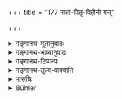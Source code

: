 +++
title = "177 माता-पितृ-विहीनो यस्"

+++

<details><summary>गङ्गानथ-मूलानुवादः</summary>

If a boy, being deprived of his parents, or being abandoned by them without cause, offers himself to a man,—he is called the ‘self-offered son.’—(177)
</details>

<details><summary>गङ्गानथ-भाष्यानुवादः</summary>

**(verses 9.173-178)  
**

\[The Bhāṣya on these verses is not available in any of the manuscripts.\]
</details>

<details><summary>गङ्गानथ-टिप्पन्यः</summary>

This verse is quoted in *Aparārka* (p. 738), which explains that the ‘*Kāraṇa*’, cause, for abandoning, consists in the child having become an *out-cast*,—and ‘*sparśayet*’, offers, *surrenders*.

It is quoted in *Vivādaratnākara* (p. 571), which has the following notes:—‘*Akāraṇāt*’, without fault,—‘*ātmānam sparśayet*’ should offer himself with the words,—‘I am your son—in the *Parāśaramādhava* (Prāyaścitta, p. 38);—in *Nṛsiṃhaprasāda* (Vyavahāra 38a);—in
*Vyavahāra-Bālambhaṭṭī* (p. 546);—in *Śrāddhakriyakaumudī* (p. 455);—in
*Śuddhikaumudī* (p. 92);—and in *Vīramitrodaya* (Vyavahāra 1(?)89b),
which says that the abandoning of the child should be only because of inability to support it, and not by reason of the child having become an out-cast and so forth.
</details>

<details><summary>गङ्गानथ-तुल्य-वाक्यानि</summary>

*Baudhāyana* (2.3.28).—‘He is called a *Svayandatta*, self-given, son,
who, abandoned by his father and mother, gives himself to a stranger.’

*Vaśiṣṭha* (17.33-5).—‘The fourth is the son *self-given*.’

*Viṣṇu* (15.22-23).—‘The son *self-given* is the tenth;—and he belongs
to him to whom he gives himself,’

*Yājñavalkya* (2.131).—‘One who gives himself is the *self-given* son.’

*Arthaśāstra* (p. 41).—‘The *Upagata*, self-offered, son is one who
offers himself, or is offered by his kinsmen, as a son to a stranger.’
</details>

<details><summary>भारुचिः</summary>

सवर्ण एव स्यात्, न तथेतरः ॥ ९.१७७ ॥
</details>

<details><summary>Bühler</summary>

177	He who, having lost his parents or being abandoned (by them) without (just) cause, gives himself to a (man), is called a son self-given (Svayamdatta).
</details>

